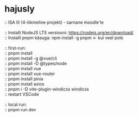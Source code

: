 # hajusly

:: ISA III (4-liikmeline projekt) - sarnane moodle'le \
\
:: Installi NodeJS LTS versiooni: https://nodejs.org/en/download/. \
:: Installi pnpm käsuga: npm install -g pnpm <- kui veel pole \
\
:: first-run: \
:: pnpm install \
:: pnpm install -g @vue/cli \
:: pnpm install -D @types/node \
:: pnpm install vue \
:: pnpm install vue-router \
:: pnpm install pinia \
:: pnpm install axios \
:: pnpm i -D vite-plugin-windicss windicss \
:: restart VSCode \
\
:: local run: \
:: pnpm run dev
